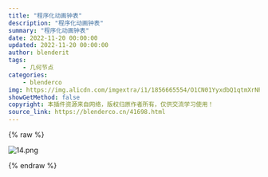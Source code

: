 ```yaml
---
title: "程序化动画钟表"
description: "程序化动画钟表"
summary: "程序化动画钟表"
date: 2022-11-20 00:00:00
updated: 2022-11-20 00:00:00
author: blenderit
tags: 
    - 几何节点
categories:
    - blenderco
img: https://img.alicdn.com/imgextra/i1/1856665554/O1CN01YyxdbQ1qtmXrNPzWT_!!1856665554.png
showGetMethod: false
copyright: 本插件资源来自网络，版权归原作者所有，仅供交流学习使用！
source_link: https://blenderco.cn/41698.html
---
```


{% raw %}
<p><img src="https://img.alicdn.com/imgextra/i1/1856665554/O1CN01YyxdbQ1qtmXrNPzWT_!!1856665554.png" alt="14.png"></p>
<div style="display: none">blenderco</div>
{% endraw %}